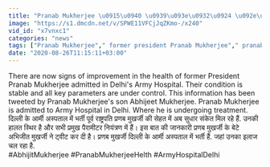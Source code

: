 ```yaml
---
title: "Pranab Mukherjee \u0915\u0940 \u0939\u093e\u0932\u0924 \u092e\u0947\u0902 \u0938\u0941\u0927\u093e\u0930 \u0915\u0947 \u0938\u0902\u0915\u0947\u0924, \u092c\u0947\u091f\u0947 Abhijit Mukherjee \u0928\u0947 \u0926\u0940 \u091c\u093e\u0928\u0915\u093e\u0930\u0940 \u0935\u0928\u0907\u0902\u0921\u093f\u092f\u093e \u0939\u093f\u0902\u0926\u0940"
image: "https://s1.dmcdn.net/v/SPWE11VFCjJqZKmo-/x240"
vid_id: "x7vnxc1"
categories: "news"
tags: ["Pranab Mukherjee"," former president Pranab Mukherjee"," pranab mukherjee corona positive"]
date: "2020-08-26T11:15:11+03:00"
---
```

There are now signs of improvement in the health of former President Pranab Mukherjee admitted in Delhi's Army Hospital. Their condition is stable and all key parameters are under control. This information has been tweeted by Pranab Mukherjee's son Abhijeet Mukherjee. Pranab Mukherjee is admitted to Army Hospital in Delhi. Where he is undergoing treatment.  <br>दिल्ली के आर्मी अस्पताल में भर्ती पूर्व राष्ट्रपति प्रणब मुखर्जी की सेहत में अब सुधार संकेत मिल रहे हैं. उनकी हालत स्थिर है और सभी प्रमुख पैरामीटर नियंत्रण में हैं। इस बात की जानकारी प्रणब मुखर्जी के बेटे अभिजीत मुखर्जी ने ट्वीट कर दी है। प्रणब मुखर्जी दिल्ली के आर्मी अस्पताल में भर्ती हैं. जहां उनका इलाज चल रहा है.  <br>#AbhijitMukherjee #PranabMukherjeeHelth #ArmyHospitalDelhi
